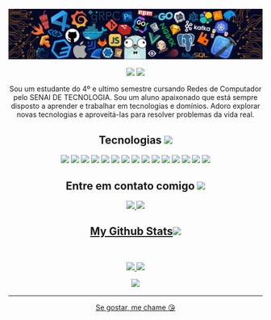 
<!--  https://ritik307.github.io/portfolio/  -->
<p align="center">
 
</p align="center">
<img src="https://github.com/guidaval-sb/guidaval-sb/blob/main/images/header_.png" />

<p align="center">
 
 <img src="https://badges.pufler.dev/visits/ritik307/guidaval-sb"/>  
 <img src="https://badges.pufler.dev/repos/guidaval-sb"/>

</p>

 <p align="center">
  Sou um estudante do 4º e ultimo semestre cursando Redes de Computador pelo SENAI DE TECNOLOGIA. Sou um aluno apaixonado que está sempre disposto a aprender e trabalhar em tecnologias e domínios. Adoro explorar novas tecnologias e aproveitá-las para resolver problemas da vida real.
</p>  

<h2 align="center">Tecnologias <img src="https://github.com/ritik307/ritik307/blob/main/images/laptop.gif" width="50"></h2>

<p align="center">
<img src="https://skillicons.dev/icons?i=html">
<img src="https://skillicons.dev/icons?i=css">
<img src="https://skillicons.dev/icons?i=javascript">
<img src="https://skillicons.dev/icons?i=linux">
<img src="https://skillicons.dev/icons?i=windows">
<img src="https://skillicons.dev/icons?i=github">
<img src="https://skillicons.dev/icons?i=git">
<img src="https://skillicons.dev/icons?i=aws">
<img src="https://skillicons.dev/icons?i=azure">
<img src="https://skillicons.dev/icons?i=docker">
<img src="https://skillicons.dev/icons?i=terraform">
<img src="https://skillicons.dev/icons?i=vscode">
<img src="https://skillicons.dev/icons?i=python">
<img src="https://skillicons.dev/icons?i=ansible">
<img src="https://skillicons.dev/icons?i=postman">
</p>

<h2 align="center">Entre em contato comigo <img src="https://media0.giphy.com/media/jqNPzdTTxQfOgOqpO4/source.gif" width="50"></h2>

<p align="center">
<!-- <img src="https://img.shields.io/badge/-ritik-purple?style=flat-square&logo=instagram&logoColor=white&link=https://www.instagram.com/pinkdogg307/"/> -->
<a href="mailto: guiiihcarvalho96@gmail.com">
 <img src="https://img.shields.io/badge/-GuilhermeC-c14438?style=flat-square&logo=Gmail&logoColor=white&link=mailto:guiiihcarvalho967@gmail.com"/>
</a>
<a href="https://www.linkedin.com/in/guilherme-carvalho-752a21184/">
 <img src="https://img.shields.io/badge/-GuilhermeC-blue?style=flat-square&logo=Linkedin&logoColor=white&link=https://www.linkedin.com/in/guilherme-carvalho-752a21184/"/>
</p>


<h2 align="center">
  My Github Stats<img src="https://media.giphy.com/media/VgCDAzcKvsR6OM0uWg/giphy.gif" width="50">
</h2>
 
<br>

<p align = "center">
  <img  src = "https://github-readme-stats.vercel.app/api?username=guidaval-sb&show_icons=true&theme=radical&line_height=27">
  <img src = "https://github-readme-stats.vercel.app/api/top-langs/?username=guidaval-sb&hide=html,css,java,shaderlab,kotlin,hlsl&theme=radical">
</p>

<p align = "center">
 <img  src="https://github-readme-streak-stats.herokuapp.com/?user=guidaval-sb&show_icons=true&locale=en&layout=compact&theme=radical&line_height=0" />
</p> 

<hr>
<p align="center">Se gostar, me chame 😘</p>
